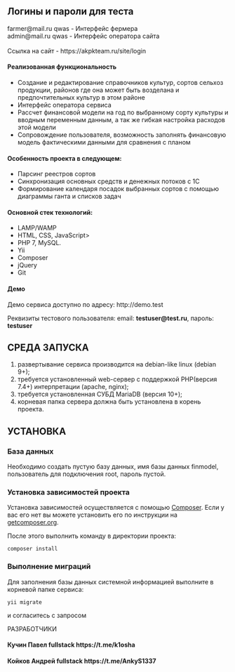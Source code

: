 <h2>Логины и пароли для теста</h2>
farmer@mail.ru qwas - Интерфейс фермера 
<br>
admin@mail.ru qwas - Интерфейс оператора сайта
<br>
<br>
Ссылка на сайт - https://akpkteam.ru/site/login
<h4>Реализованная функциональность</h4>
<ul>
    <li>Создание и редактирование справочников культур, сортов сельхоз продукции, районов где она может быть возделана и предпочтительных культур в этом районе</li>
    <li>Интерфейс оператора сервиса</li>
    <li>Рассчет финансовой модели на год по выбранному сорту культуры и вводным переменным данным, а так же гибкая настройка расходов этой модели</li>
    <li>Сопровождение пользователя, возможность заполнять финансовую модель фактическими данными для сравнения с планом</li>
</ul> 
<h4>Особенность проекта в следующем:</h4>
<ul>
 <li>Парсинг реестров сортов</li>
 <li>Синхронизация основных средств и денежных потоков с 1С</li>
 <li>Формирование календаря посадок выбранных сортов с помощью диаграммы ганта и списков задач</li>  
 </ul>
<h4>Основной стек технологий:</h4>
<ul>
    <li>LAMP/WAMP</li>
	<li>HTML, CSS, JavaScript>
	<li>PHP 7, MySQL.</li>
	<li>Yii</li>
	<li>Composer</li>
	<li>jQuery</li>
	<li>Git</li>
  
 </ul>
<h4>Демо</h4>
<p>Демо сервиса доступно по адресу: http://demo.test </p>
<p>Реквизиты тестового пользователя: email: <b>testuser@test.ru</b>, пароль: <b>testuser</b></p>




СРЕДА ЗАПУСКА
------------
1) развертывание сервиса производится на debian-like linux (debian 9+);
2) требуется установленный web-сервер с поддержкой PHP(версия 7.4+) интерпретации (apache, nginx);
3) требуется установленная СУБД MariaDB (версия 10+);
4) корневая папка сервера должна быть установлена в корень проекта.


УСТАНОВКА
------------
### База данных

Необходимо создать пустую базу данных, имя базы данных finmodel, пользователь для подключения root, пароль пустой.

### Установка зависимостей проекта

Установка зависимостей осуществляется с помощью [Composer](http://getcomposer.org/). Если у вас его нет вы можете установить его по инструкции
на [getcomposer.org](http://getcomposer.org/doc/00-intro.md#installation-nix).

После этого выполнить команду в директории проекта:

~~~
composer install
~~~
### Выполнение миграций

Для заполнения базы данных системной информацией выполните в корневой папке сервиса: 
~~~
yii migrate
~~~
и согласитесь с запросом

РАЗРАБОТЧИКИ

<h4>Кучин Павел fullstack https://t.me/k1osha </h4>
<h4>Койков Андрей fullstack https://t.me/AnkyS1337 </h4>

